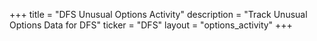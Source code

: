 +++
title = "DFS Unusual Options Activity"
description = "Track Unusual Options Data for DFS"
ticker = "DFS"
layout = "options_activity"
+++

